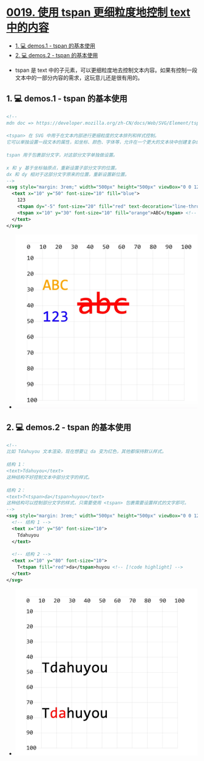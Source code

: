 # [0019. 使用 tspan 更细粒度地控制 text 中的内容](https://github.com/Tdahuyou/TNotes.svg/tree/main/notes/0019.%20%E4%BD%BF%E7%94%A8%20tspan%20%E6%9B%B4%E7%BB%86%E7%B2%92%E5%BA%A6%E5%9C%B0%E6%8E%A7%E5%88%B6%20text%20%E4%B8%AD%E7%9A%84%E5%86%85%E5%AE%B9)

<!-- region:toc -->
- [1. 💻 demos.1 - tspan 的基本使用](#1--demos1---tspan-的基本使用)
- [2. 💻 demos.2 - tspan 的基本使用](#2--demos2---tspan-的基本使用)
<!-- endregion:toc -->
- tspan 是 text 中的子元素，可以更细粒度地去控制文本内容。如果有控制一段文本中的一部分内容的需求，这玩意儿还是很有用的。

## 1. 💻 demos.1 - tspan 的基本使用

```xml
<!--
mdn doc => https://developer.mozilla.org/zh-CN/docs/Web/SVG/Element/tspan

<tspan> 在 SVG 中用于在文本内部进行更细粒度的文本排列和样式控制。
它可以单独设置一段文本的属性，如坐标、颜色、字体等，允许在一个更大的文本块中创建复杂的文本布局。

tspan 用于包裹部分文字，对这部分文字单独做设置。

x 和 y 基于坐标轴原点，重新设置子部分文字的位置。
dx 和 dy 相对于这部分文字原来的位置，重新设置新位置。
-->
<svg style="margin: 3rem;" width="500px" height="500px" viewBox="0 0 120 120" xmlns="http://www.w3.org/2000/svg">
  <text x="10" y="50" font-size="10" fill="blue">
    123
    <tspan dy="-5" font-size="20" fill="red" text-decoration="line-through">abc</tspan> <!-- [!code highlight] -->
    <tspan x="10" y="30" font-size="10" fill="orange">ABC</tspan> <!-- [!code highlight] -->
  </text>
</svg>
```

- ![](assets/2024-12-09-17-48-26.png)

## 2. 💻 demos.2 - tspan 的基本使用

```xml
<!--
比如 Tdahuyou 文本渲染，现在想要让 da 变为红色，其他都保持默认样式。

结构 1：
<text>Tdahuyou</text>
这种结构不好控制文本中部分文字的样式。

结构 2：
<text>T<tspan>da</tspan>huyou</text>
这种结构可以控制部分文字的样式，只需要使用 <tspan> 包裹需要设置样式的文字即可。
-->
<svg style="margin: 3rem;" width="500px" height="500px" viewBox="0 0 120 120" xmlns="http://www.w3.org/2000/svg">
  <!-- 结构 1 -->
  <text x="10" y="50" font-size="10">
    Tdahuyou
  </text>

  <!-- 结构 2 -->
  <text x="10" y="80" font-size="10">
    T<tspan fill="red">da</tspan>huyou <!-- [!code highlight] -->
  </text>
</svg>
```

- ![](assets/2024-12-09-17-48-34.png)
